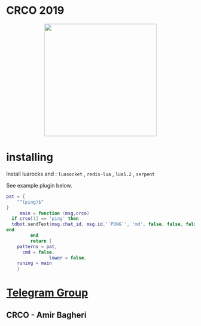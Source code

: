 # **CRCO 2019** #
<div align="center"><a href="https://t.me/CRCO-PROJECT"><img src="http://s8.picofile.com/file/8312881426/photo_2017_09_19_11_51_39.jpg" width="300"></a></div>


# installing

Install luarocks and : `luasocket` , `redis-lua` , `lua5.2` ,  `serpent`



See example plugin below.


```lua
pat = {
    "^(ping)$"
}
     main = function (msg,crco)
  if crco[1] == 'ping' then
  tdbot.sendText(msg.chat_id, msg.id,'`PONG`', 'md', false, false, false, 0, nil, nil, nil)
end
         end
         return { 
	patterns = pat,
	  cmd = false,
                lower = false,
	runing = main 
	}
```




# [Telegram Group](https://t.me/crco_chat)
## CRCO - Amir Bagheri

